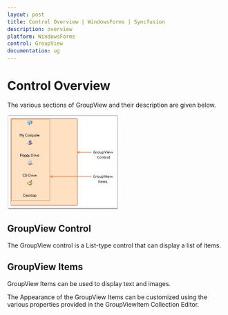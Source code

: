 ```yaml
---
layout: post
title: Control Overview | WindowsForms | Syncfusion
description: overview
platform: WindowsForms
control: GroupView
documentation: ug
---
```

# Control Overview

The various sections of GroupView and their description are given below.

 ![](Overview_images/Overview_img50.jpeg) 


## GroupView Control

The GroupView control is a List-type control that can display a list of items.

## GroupView Items

GroupView Items can be used to display text and images.

The Appearance of the GroupView Items can be customized using the various properties provided in the GroupViewItem Collection Editor.
